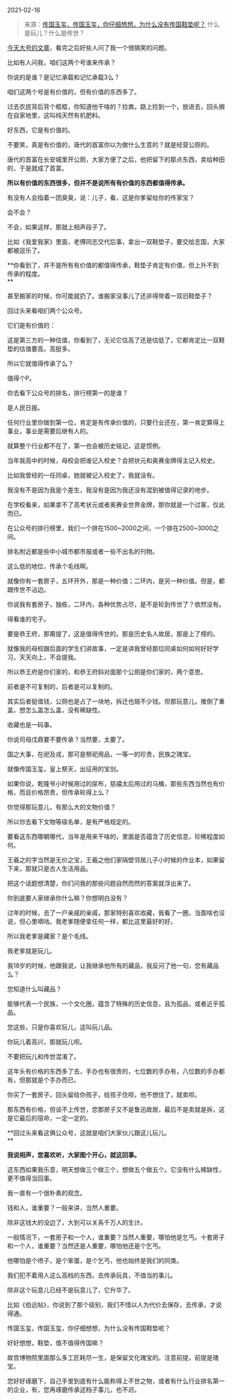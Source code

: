 2021-02-16

> 来源：[传国玉玺，传国玉玺，你仔细想想，为什么没有传国鞋垫呢？](http://mp.weixin.qq.com/s?__biz=MzU3NDc5Nzc0NQ==&mid=2247499473&idx=1&sn=1e2f3ac23e413ade0649ef06b3b350a4&chksm=fd2e5c0fca59d51916eef04d889e0a2ce13771ead70428cb32d7beb90e6c6ed20e522af14237&scene=27#wechat_redirect)
> 什么是玩儿？什么是传世？

[今天大号的文章](http://mp.weixin.qq.com/s?__biz=MzU0MjYwNDU2Mw==&mid=2247496400&idx=1&sn=78e73781ef8a01d1e5110e9c36c417a0&chksm=fb1a9eaccc6d17ba430b44f9dc4fd52df2d73853afbbd7d53b4702712bc9e961db733c9049a9&scene=21#wechat_redirect)，看完之后好些人问了我一个很搞笑的问题。  

  

比如有人问我，咱们这两个号谁来传承？

  

你说的是谁？是记忆承载和记忆承载3么？  

  

咱们这两个号是有价值的，但有价值的东西多了。  

  

过去农民背后背个框框，你知道他干啥的？捡粪。路上捡到一个，放进去，回头搁在自家地里，这叫纯天然有机肥料。  

  

好东西，它是有价值的。  

  

不要笑，真是有价值的，唐代的首富你以为做什么生意的？就是经营公厕的。

  

唐代的首富在长安城里开公厕，大家方便了之后，他把留下的那点东西，卖给种田的，于是就成了首富。

  

 **所以有价值的东西很多，但并不是说所有有价值的东西都值得传承。**

  

有没有人会指着一团臭臭，说：儿子，看，这是你爹留给你的传家宝？

  

会不会？

  

不会，如果这样，那就上相声段子了。

  

比如《我爱我家》里面，老傅同志交代后事，拿出一双鞋垫子，要交给志国，大家都被逗乐了。

  

 **你看到了，并不是所有有价值的都值得传承，鞋垫子肯定有价值，但上升不到传承的程度。  
**

  

甚至搬家的时候，你可能就扔了。谁搬家没事儿了还非得带着一双旧鞋垫子？  

  

回过头来看咱们两个公众号。  

  

它们是有价值的：

这是第三方的一种估值，你看到了，无论它估高了还是估低了，它都肯定比一双鞋垫的估值要高，高挺多。  

  

所以它就值得传承了么？  

  

值得个P。

  

你去看下公众号的排名，排行榜第一的是谁？

  

是人民日报。  

  

任何行业里你做到第一位，肯定是有传承价值的，只要行业还在，第一肯定算得上事业，事业是需要后继有人的。

  

就算整个行业都不在了，第一也会被历史铭记，这是惯例。  

  

当年我高中的时候，母校会把谁记入校史？会把状元和奥赛金牌得主记入校史。

  

比如我曾经的一任同桌，她就被记入校史了，我就没有。

  

我没有不是因为我是个差生，我没有是因为我还没有混到被值得记录的地步。

  

在学校看来，如果拿不了高考状元或者奥赛全世界金牌，那你就是一个过客，仅此而已。  

  

在公众号的排行榜里，我们一个排在1500~2000之间，一个排在2500~3000之间。  

  

排名附近都是些中小城市都市报或者一些不出名的刊物。  

  

这么低的地位，传承个毛线啊。  

  

就像你有一套房子，五环开外，那是一种价值；二环内，是另一种价值。但是，都跟传世不沾边。

  

你说我有套房子，独栋，二环内，各种优势占尽，是不是轮到传世了？依然没有。

  

得看谁的宅子。  

  

要是恭王府，那甭提了，这是值得传世的。那是历史名人故居，那是上了榜的。

  

就像我的母校跟后面的学生们讲故事，一定是讲我曾经那位同桌如何如何好好学习，天天向上，不会提我。

  

所以恭王府是你们家的，和恭王府斜对面那个公厕是你们家的，两个意思。

  

前者是不可复制的，后者是可以复制的。  

  

其实后者挺值钱，公厕也是占了一块地，拆迁也赔不少钱。但那玩意儿，推倒了重盖，想怎么盖怎么盖，没有稀缺性。

  

收藏也是一码事。  

  

你说司母戊鼎要不要传承？当然要，太要了。

  

国之大事，在祀及戎，那可是祭祀用品，一等一的珍贵，民族之瑰宝。

  

就像传国玉玺，皇上祭天，出征用的宝剑。  

  

如果你说，乾隆爷小时候用过的尿布，慈禧太后用过的马桶，那些东西当然也有价格，而且价格昂贵，但传承轮得上么？

  

你觉得那玩意儿，有那么大的文物价值？  

  

所以你去看下文物等级名单，是有严格规定的。  

  

要看这东西哪朝哪代，当年是用来干啥的，里面是否蕴含了历史信息，珍稀程度如何。

  

王羲之的字当然是无价之宝，王羲之他们家隔壁邻居儿子小时候的作业本，如果留下来，那就只是古人生活用品。  

  

把这个话题想清楚，你们问我的那些问题自然而然的答案就浮出来了。  

  

你到底要人家继承你什么嘛？你想明白没有？  

  

过年的时候，去了一户亲戚的亲戚，那家特别喜欢收藏，我看了一圈，当面啥也没说，但心里嘀咕。我老爹随便拿任何一样，都比这里最好的好。  

  

所以我老爹是藏家？是个毛线。  

  

我老爹就是玩儿。

  

我18岁的时候，他跟我说，让我继承他所有的藏品，我反问了他一句，您有藏品么？  

  

您知道什么叫藏品？  

  

能够代表一个民族，一个文化圈，蕴含了特殊的历史信息，且为孤品，或者近乎孤品。

  

您这些，只是你喜欢玩儿，这叫玩儿品。  

  

你玩儿着高兴，那就玩儿呗。

  

不要把玩儿和传世混淆了。

  

这年头有价格的东西多了去，手办也有很贵的，七位数的手办有，八位数的手办都有，但那就是个手办而已。  

  

你买了一套房子，回头留给你孩子，给孩子住呗，他不想住了，就卖呗。  

  

那东西有价格，但谈不上传世，您那房子又不是鲁迅故居，最后不是卖就是拆，这是它最后的宿命，一定一定的。

  

 **回过头来看这俩公众号，这就是咱们大家伙儿跟这儿玩儿。  
**

  

 **我说相声，您喜欢听，大家图个开心，就这回事。**

  

这东西如果我乐意，明天想做三个做三个，想做五个做五个。它没有什么稀缺性，更不值得当回事。  

  

我一直有一个很朴素的观念。  

  

钱和人，谁重要？一般来讲，当然人重要。

  

除非这钱大的没边了，大到可以关系千万人的生计。

  

一般情况下，一套房子和一个人，谁重要？当然人重要，哪怕他是乞丐。十套房子和一个人，谁重要？当然还是人重要，哪怕他还是个乞丐。

  

他哪怕是个喷子，是个笨蛋，是个乞丐，他也始终是我们的同类。  

  

我们犯不着用人这么高档的东西，去传承玩具，不值当的事儿。

  

除非这个玩意儿已经不是玩意儿了，它升华了。

  

比如《伯远帖》，你说到了那个级别，我们不惜以人为代价去保存，去传承，才说得通。

  

传国玉玺，传国玉玺，你仔细想想，为什么没有传国鞋垫呢？

  

好好想想，鞋垫，值不值得传国嘛？

  

故宫博物院里面那么多工匠耗尽一生，是保留文化瑰宝的。注意前提，前提是瑰宝。

  

您好好琢磨下，自己手里到底有什么能称得上不世之物，或者有什么行业排名第一的企业，有，您再琢磨传承这档子事儿，也不迟。

